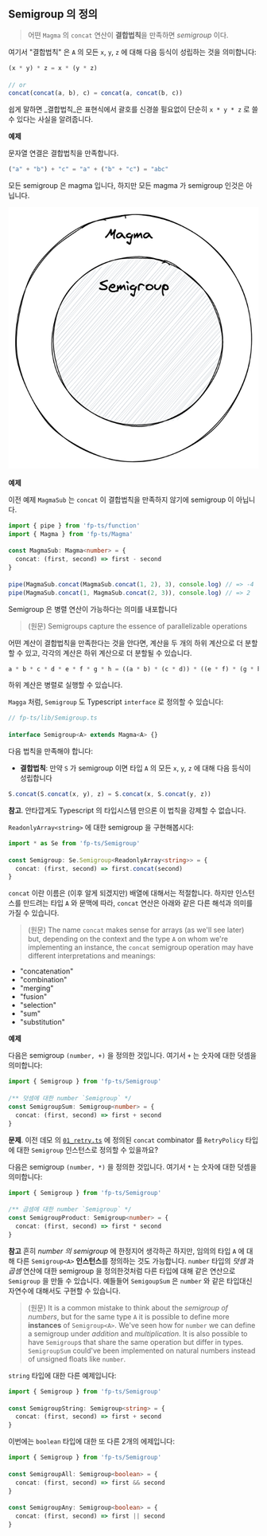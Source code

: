 ## Semigroup 의 정의

> 어떤 `Magma` 의 `concat` 연산이 **결합법칙**을 만족하면 _semigroup_ 이다.

여기서 "결합법칙" 은 `A` 의 모든 `x`, `y`, `z` 에 대해 다음 등식이 성립하는 것을 의미합니다:

```typescript
(x * y) * z = x * (y * z)

// or
concat(concat(a, b), c) = concat(a, concat(b, c))
```

쉽게 말하면 _결합법칙_은 표현식에서 괄호를 신경쓸 필요없이 단순히 `x * y * z` 로 쓸 수 있다는 사실을 알려줍니다.

**예제**

문자열 연결은 결합법칙을 만족합니다.

```typescript
("a" + "b") + "c" = "a" + ("b" + "c") = "abc"
```

모든 semigroup 은 magma 입니다, 하지만 모든 magma 가 semigroup 인것은 아닙니다.

![Magma vs Semigroup](../images/semigroup.png)

**예제**

이전 예제 `MagmaSub` 는 `concat` 이 결합법칙을 만족하지 않기에 semigroup 이 아닙니다.

```typescript
import { pipe } from 'fp-ts/function'
import { Magma } from 'fp-ts/Magma'

const MagmaSub: Magma<number> = {
  concat: (first, second) => first - second
}

pipe(MagmaSub.concat(MagmaSub.concat(1, 2), 3), console.log) // => -4
pipe(MagmaSub.concat(1, MagmaSub.concat(2, 3)), console.log) // => 2
```

Semigroup 은 병렬 연산이 가능하다는 의미를 내포합니다
> (원문) Semigroups capture the essence of parallelizable operations

어떤 계산이 결합법칙을 만족한다는 것을 안다면, 계산을 두 개의 하위 계산으로 더 분할할 수 있고, 각각의 계산은 하위 계산으로 더 분할될 수 있습니다.

```typescript
a * b * c * d * e * f * g * h = ((a * b) * (c * d)) * ((e * f) * (g * h))
```

하위 계산은 병렬로 실행할 수 있습니다.

`Magga` 처럼, `Semigroup` 도 Typescript `interface` 로 정의할 수 있습니다:

```typescript
// fp-ts/lib/Semigroup.ts

interface Semigroup<A> extends Magma<A> {}
```

다음 법칙을 만족해야 합니다:

- **결합법칙**: 만약 `S` 가 semigroup 이면 타입 `A` 의 모든 `x`, `y`, `z` 에 대해 다음 등식이 성립합니다

```typescript
S.concat(S.concat(x, y), z) = S.concat(x, S.concat(y, z))
```

**참고**. 안타깝게도 Typescript 의 타입시스템 만으론 이 법칙을 강제할 수 없습니다.

`ReadonlyArray<string>` 에 대한 semigroup 을 구현해봅시다:

```typescript
import * as Se from 'fp-ts/Semigroup'

const Semigroup: Se.Semigroup<ReadonlyArray<string>> = {
  concat: (first, second) => first.concat(second)
}
```

`concat` 이란 이름은 (이후 알게 되겠지만) 배열에 대해서는 적절합니다. 하지만 인스턴스를 만드려는 타입 `A` 와 문맥에 따라, `concat` 연산은 아래와 같은 다른 해석과 의미를 가질 수 있습니다.
> (원문) The name `concat` makes sense for arrays (as we'll see later) but, depending on the context and the type `A` on whom we're implementing an instance, the `concat` semigroup operation may have different interpretations and meanings:

- "concatenation"
- "combination"
- "merging"
- "fusion"
- "selection"
- "sum"
- "substitution"

**예제**

다음은 semigroup `(number, +)` 을 정의한 것입니다. 여기서 `+` 는 숫자에 대한 덧셈을 의미합니다:

```typescript
import { Semigroup } from 'fp-ts/Semigroup'

/** 덧셈에 대한 number `Semigroup` */
const SemigroupSum: Semigroup<number> = {
  concat: (first, second) => first + second
}
```

**문제**. 이전 데모 의 [`01_retry.ts`](../01_retry.ts) 에 정의된 `concat` combinator 를 `RetryPolicy` 타입에 대한 `Semigroup` 인스턴스로 정의할 수 있을까요?

다음은 semigroup `(number, *)` 을 정의한 것입니다. 여기서 `*` 는 숫자에 대한 덧셈을 의미합니다:

```typescript
import { Semigroup } from 'fp-ts/Semigroup'

/** 곱셈에 대한 number `Semigroup` */
const SemigroupProduct: Semigroup<number> = {
  concat: (first, second) => first * second
}
```

**참고** 흔히 _number 의 semigroup_ 에 한정지어 생각하곤 하지만, 임의의 타입 `A` 에 대해 다른 `Semigroup<A>` **인스턴스**를 정의하는 것도 가능합니다. `number` 타입의 _덧셈_ 과 _곱셈_ 연산에 대한 semigroup 을 정의한것처럼 다른 타입에 대해 같은 연산으로 `Semigroup` 을 만들 수 있습니다. 예들들어 `SemigoupSum` 은 `number` 와 같은 타입대신 자연수에 대해서도 구현할 수 있습니다.
> (원문) It is a common mistake to think about the _semigroup of numbers_, but for the same type `A` it is possible to define more **instances** of `Semigroup<A>`. We've seen how for `number` we can define a semigroup under _addition_ and _multiplication_. It is also possible to have `Semigroup`s that share the same operation but differ in types. `SemigroupSum` could've been implemented on natural numbers instead of unsigned floats like `number`.

`string` 타입에 대한 다른 예제입니다:

```typescript
import { Semigroup } from 'fp-ts/Semigroup'

const SemigroupString: Semigroup<string> = {
  concat: (first, second) => first + second
}
```

이번에는 `boolean` 타입에 대한 또 다른 2개의 에제입니다:

```typescript
import { Semigroup } from 'fp-ts/Semigroup'

const SemigroupAll: Semigroup<boolean> = {
  concat: (first, second) => first && second
}

const SemigroupAny: Semigroup<boolean> = {
  concat: (first, second) => first || second
}
```
